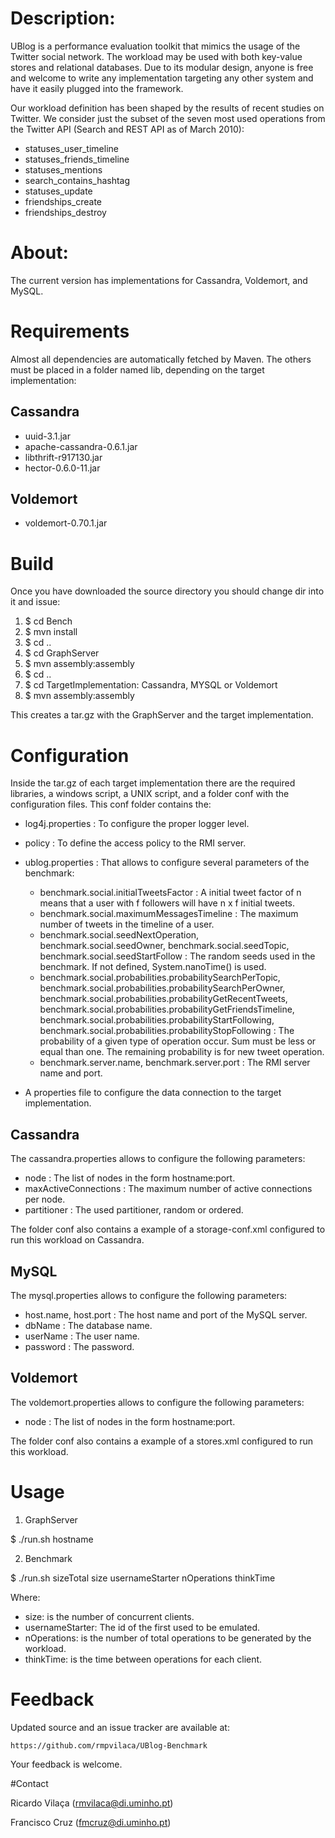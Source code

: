 # Description:

UBlog is a performance evaluation toolkit that mimics the usage of the Twitter social network.
The workload may be used with both key-value stores and relational databases.
Due to its modular design, anyone is free and welcome to write any implementation targeting any	
other system and have it easily plugged into the framework.

Our workload definition has been shaped by the results of recent studies on
Twitter.  We consider just the subset of the seven most used operations from the Twitter
API (Search and REST API as of March 2010):

- statuses_user_timeline 
- statuses_friends_timeline
- statuses_mentions
- search_contains_hashtag 
- statuses_update 
- friendships_create 
- friendships_destroy 

# About: 

The current version has implementations for Cassandra, Voldemort, and MySQL.

# Requirements

Almost all dependencies are automatically fetched by Maven.
The others must be placed in a folder named lib, depending on the target implementation:
  
## Cassandra

- uuid-3.1.jar 
- apache-cassandra-0.6.1.jar 
- libthrift-r917130.jar
- hector-0.6.0-11.jar 

## Voldemort

- voldemort-0.70.1.jar 


# Build

Once you have downloaded the source directory you should change dir into it and issue:	
	
1. $ cd Bench
2. $ mvn install 
3. $ cd ..
4. $ cd GraphServer
5. $ mvn assembly:assembly
6. $ cd ..
7. $ cd TargetImplementation: Cassandra, MYSQL or Voldemort
8. $ mvn assembly:assembly
 

This creates a tar.gz with the GraphServer and the target implementation. 

# Configuration 

Inside the tar.gz of each target implementation there are the required libraries, 
a windows script, a UNIX script, and a folder conf with the configuration files.
This conf folder contains the:

- log4j.properties : To configure the proper logger level.
- policy : To define the access policy to the RMI server.
- ublog.properties : That allows to configure several parameters of the benchmark:

	* benchmark.social.initialTweetsFactor : A initial tweet factor of n means that a user with f followers will have n x f initial tweets.
	* benchmark.social.maximumMessagesTimeline : The maximum number of tweets in the timeline of a user.
	* benchmark.social.seedNextOperation, benchmark.social.seedOwner, benchmark.social.seedTopic, 
	benchmark.social.seedStartFollow :  The random seeds used in the benchmark. If not defined, System.nanoTime() is used.
	* benchmark.social.probabilities.probabilitySearchPerTopic, benchmark.social.probabilities.probabilitySearchPerOwner, 
	benchmark.social.probabilities.probabilityGetRecentTweets, benchmark.social.probabilities.probabilityGetFriendsTimeline,
	benchmark.social.probabilities.probabilityStartFollowing, benchmark.social.probabilities.probabilityStopFollowing :  The probability of a given type of operation occur. Sum must be less or equal than one. The remaining probability is for new tweet operation.
	* benchmark.server.name, benchmark.server.port : The RMI server name and port.
- A properties file to configure the data connection to the target implementation.


## Cassandra
The cassandra.properties allows to configure the following parameters:

- node : The list of nodes in the form hostname:port.
- maxActiveConnections : The maximum number of active connections per node.
- partitioner : The used partitioner, random or ordered.

The folder conf also contains a example of a storage-conf.xml configured 
to run this workload on Cassandra.

## MySQL
The mysql.properties allows to configure the following parameters:

- host.name, host.port : The host name and port of the MySQL server.
- dbName : The database name.
- userName : The user name.
- password : The password.

## Voldemort
The voldemort.properties allows to configure the following parameters:

- node : The list of nodes in the form hostname:port.

The folder conf also contains a example of a stores.xml configured 
to run this workload.

# Usage

1. GraphServer

$ ./run.sh hostname 

2. Benchmark 

$ ./run.sh sizeTotal size usernameStarter nOperations thinkTime

Where:

- size: is the number of concurrent clients.
- usernameStarter: The id of the first used to be emulated. 
- nOperations: is the number of total operations to be generated by the workload.
- thinkTime: is the time between operations for each client.

# Feedback

Updated source and an issue tracker are available at:
	
	https://github.com/rmpvilaca/UBlog-Benchmark

Your feedback is welcome.

#Contact

Ricardo Vilaça (<rmvilaca@di.uminho.pt>)

Francisco Cruz (<fmcruz@di.uminho.pt>)
